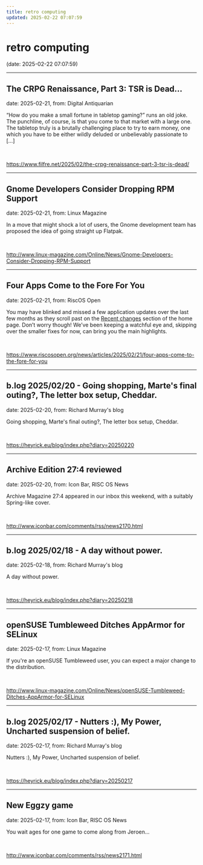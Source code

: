```yaml
---
title: retro computing
updated: 2025-02-22 07:07:59
---
```


# retro computing

(date: 2025-02-22 07:07:59)

---

## The CRPG Renaissance, Part 3: TSR is Dead…

date: 2025-02-21, from: Digital Antiquarian

&#8220;How do you make a small fortune in tabletop gaming?&#8221; runs an old joke. The punchline, of course, is that you come to that market with a large one. The tabletop truly is a brutally challenging place to try to earn money, one which you have to be either wildly deluded or unbelievably passionate to [&#8230;] 

<br> 

<https://www.filfre.net/2025/02/the-crpg-renaissance-part-3-tsr-is-dead/>

---

## Gnome Developers Consider Dropping RPM Support

date: 2025-02-21, from: Linux Magazine

<p>In a move that might shock a lot of users, the Gnome development team has proposed the idea of going straight up Flatpak.</p> 

<br> 

<http://www.linux-magazine.com/Online/News/Gnome-Developers-Consider-Dropping-RPM-Support>

---

## Four Apps Come to the Fore For You

date: 2025-02-21, from: RiscOS Open

<p>You may have blinked and missed a few application updates over the last few months as they scroll past on the <a href="/viewer/events">Recent changes</a> section of the home page. Don&#8217;t worry though! We&#8217;ve been keeping a watchful eye and, skipping over the smaller fixes for now, can bring you the main highlights.</p> 

<br> 

<https://www.riscosopen.org/news/articles/2025/02/21/four-apps-come-to-the-fore-for-you>

---

## b.log 2025/02/20 - Going shopping, Marte's final outing?, The letter box setup, Cheddar.

date: 2025-02-20, from: Richard Murray's blog

Going shopping, Marte's final outing?, The letter box setup, Cheddar. 

<br> 

<https://heyrick.eu/blog/index.php?diary=20250220>

---

## Archive Edition 27:4 reviewed

date: 2025-02-20, from: Icon Bar, RISC OS News

Archive Magazine 27:4 appeared in our inbox this weekend, with a suitably Spring-like cover. 

<br> 

<http://www.iconbar.com/comments/rss/news2170.html>

---

## b.log 2025/02/18 - A day without power.

date: 2025-02-18, from: Richard Murray's blog

A day without power. 

<br> 

<https://heyrick.eu/blog/index.php?diary=20250218>

---

## openSUSE Tumbleweed Ditches AppArmor for SELinux

date: 2025-02-17, from: Linux Magazine

<p>If you're an openSUSE Tumbleweed user, you can expect a major change to the distribution.</p> 

<br> 

<http://www.linux-magazine.com/Online/News/openSUSE-Tumbleweed-Ditches-AppArmor-for-SELinux>

---

## b.log 2025/02/17 - Nutters :), My Power, Uncharted suspension of belief.

date: 2025-02-17, from: Richard Murray's blog

Nutters :), My Power, Uncharted suspension of belief. 

<br> 

<https://heyrick.eu/blog/index.php?diary=20250217>

---

## New Eggzy game

date: 2025-02-17, from: Icon Bar, RISC OS News

You wait ages for one game to come along from Jeroen... 

<br> 

<http://www.iconbar.com/comments/rss/news2171.html>

